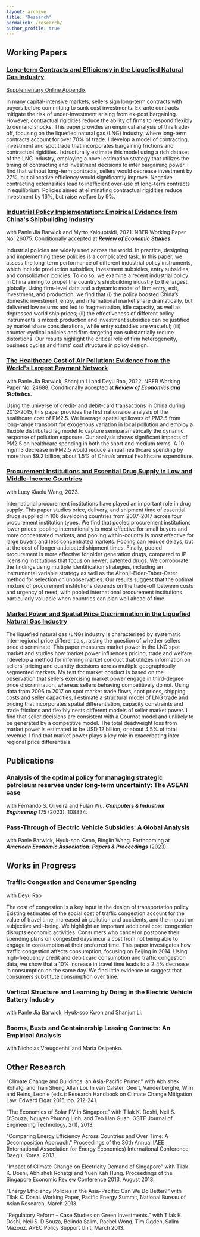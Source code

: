 ```yaml
---
layout: archive
title: "Research"
permalink: /research/
author_profile: true
---
```


## Working Papers

### [Long-term Contracts and Efficiency in the Liquefied Natural Gas Industry](https://www.dropbox.com/s/njxs3mfdjroyhq6/NahimZahur_LNG_Contracts.pdf?raw=1 "Long-term Contracts and Efficiency in the Liquefied Natural Gas Industry")

[Supplementary Online Appendix](https://www.dropbox.com/s/qmv6qbakepwjek8/NahimZahur_LNG_Contracts_2022_Supplementary_Material.pdf?raw=1 "Supplementary Online Appendix")

In many capital-intensive markets, sellers sign long-term contracts with buyers before committing to sunk cost investments. Ex-ante contracts mitigate the risk of under-investment arising from ex-post bargaining. However, contractual rigidities reduce the ability of firms to respond flexibly to demand shocks. This paper provides an empirical analysis of this trade-off, focusing on the liquefied natural gas (LNG) industry, where long-term contracts account for over 70% of trade. I develop a model of contracting, investment and spot trade that incorporates bargaining frictions and contractual rigidities. I structurally estimate this model using a rich dataset of the LNG industry, employing a novel estimation strategy that utilizes the timing of contracting and investment decisions to infer bargaining power. I find that without long-term contracts, sellers would decrease investment by 27%, but allocative efficiency would significantly improve. Negative contracting externalities lead to inefficient over-use of long-term contracts in equilibrium. Policies aimed at eliminating contractual rigidities reduce investment by 16%, but raise welfare by 9%.





### [Industrial Policy Implementation: Empirical Evidence from China's Shipbuilding Industry](https://www.dropbox.com/s/553xi6okmeimqrn/Yr21_ChinaShipyard_Sep27.pdf?raw=1 "Industrial Policy Implementation: Empirical Evidence from China's Shipbuilding Industry") 
with Panle Jia Barwick and Myrto Kalouptsidi, 2021. NBER Working Paper No. 26075. Conditionally accepted at ***Review of Economic Studies***. 

Industrial policies are widely used across the world. In practice, designing and implementing these policies is a complicated task. In this paper, we assess the long-term performance of different industrial policy instruments, which include production subsidies, investment subsidies, entry subsidies, and consolidation policies. To do so, we examine a recent industrial policy in China aiming to propel the country’s shipbuilding industry to the largest globally. Using firm-level data and a dynamic model of firm entry, exit, investment, and production, we find that (i) the policy boosted China’s domestic investment, entry, and international market share dramatically, but delivered low returns and led to fragmentation, idle capacity, as well as depressed world ship prices; (ii) the effectiveness of different policy instruments is mixed: production and investment subsidies can be justified by market share considerations, while entry subsidies are wasteful; (iii) counter-cyclical policies and firm-targeting can substantially
reduce distortions. Our results highlight the critical role of firm heterogeneity, business cycles and firms’ cost structure in policy design.


### [The Healthcare Cost of Air Pollution: Evidence from the World's Largest Payment Network](https://www.dropbox.com/s/fnf9xum7ufayxfy/Yr21_May21_PollutionHealth.pdf?raw=1 "The Healthcare Cost of Air Pollution: Evidence from the World's Largest Payment Network")
with Panle Jia Barwick, Shanjun Li and Deyu Rao, 2022. NBER Working Paper No. 24688. Conditionally accepted at ***Review of Economics and Statistics***. 

Using the universe of credit- and debit-card transactions in China during 2013-2015, this paper provides the first nationwide analysis of the healthcare cost of PM2.5. We leverage spatial spillovers of PM2.5 from long-range transport for exogenous variation in local pollution and employ a flexible distributed lag model to capture semiparametrically the dynamic response of pollution exposure. Our analysis shows significant impacts of PM2.5 on healthcare spending in both the short and medium terms. A 10 mg/m3 decrease in PM2.5 would reduce annual healthcare spending by more than $9.2 billion, about 1.5% of China’s annual healthcare expenditure.

### [Procurement Institutions and Essential Drug Supply in Low and Middle-Income Countries](https://papers.ssrn.com/sol3/papers.cfm?abstract_id=3926761 "Procurement Institutions and Essential Drug Supply in Low and Middle-Income Countries")
with Lucy Xiaolu Wang, 2023.  

International procurement institutions have played an important role in drug supply. This paper studies price, delivery, and shipment time of essential drugs supplied in 106 developing countries from 2007-2017 across four procurement institution types. We find that pooled procurement institutions lower prices: pooling internationally is most effective for small buyers and more concentrated markets, and pooling within-country is most effective for large buyers and less concentrated markets. Pooling can reduce delays, but at the cost of longer anticipated shipment times. Finally, pooled procurement is more effective for older generation drugs, compared to IP licensing institutions that focus on newer, patented drugs. We corroborate the findings using multiple identification strategies, including an instrumental variable strategy as well as the Altonji-Elder-Taber-Oster method for selection on unobservables. Our results suggest that the optimal mixture of procurement institutions depends on the trade-off between costs and urgency of need, with pooled international procurement institutions particularly valuable when countries can plan well ahead of time.


### [Market Power and Spatial Price Discrimination in the Liquefied Natural Gas Industry](https://www.dropbox.com/s/ae9zoxuehgg2kmn/NahimZahur_LNG_MarketPower_Draft_2022.pdf?dl=0 "Market Power and Spatial Price Discrimination in the Liquefied Natural Gas Industry")

The liquefied natural gas (LNG) industry is characterized by systematic inter-regional price differentials, raising the question of whether sellers price discriminate. This paper measures market power in the LNG spot market and studies how market power influences pricing, trade and welfare. I develop a method for inferring market conduct that utilizes information on sellers’ pricing and quantity decisions across multiple geographically segmented markets. My test for market conduct is based on the observation that sellers exercising market power engage in third-degree price discrimination, whereas sellers behaving competitively do not. Using data
from 2006 to 2017 on spot market trade flows, spot prices, shipping costs and seller capacities, I estimate a structural model of LNG trade and pricing that incorporates spatial differentiation, capacity constraints and trade frictions and flexibly nests different models of seller market power. I find that seller decisions are consistent with a Cournot model and unlikely to be generated by a competitive model. The total deadweight loss from market power is estimated to be USD 12 billion, or about 4.5% of total revenue. I find that market power plays a key role in exacerbating inter-regional price differentials.



## Publications

### Analysis of the optimal policy for managing strategic petroleum reserves under long-term uncertainty: The ASEAN case
with Fernando S. Oliveira and Fulan Wu. ***Computers & Industrial Engineering*** 175 (2023): 108834.

### Pass-Through of Electric Vehicle Subsidies: A Global Analysis
with Panle Barwick, Hyuk-soo Kwon, Binglin Wang. Forthcoming at ***American Economic Association: Papers & Proceedings*** (2023).

## Works in Progress

### Traffic Congestion and Consumer Spending
with Deyu Rao

The cost of congestion is a key input in the design of transportation policy. Existing estimates of the social cost of traffic congestion account for the value of travel time, increased air pollution and accidents, and the impact on subjective well-being. We highlight an important additional cost: congestion disrupts economic activities. Consumers who cancel or postpone their spending plans on congested days incur a cost from not being able to engage in consumption at their preferred time. This paper investigates how traffic congestion affects consumption, focusing on Beijing in 2014. Using high-frequency credit and debit card consumption and traffic congestion data, we show that a 10% increase in travel time leads to a 2.4% decrease in consumption on the same day. We find little evidence to suggest that consumers substitute consumption over time.

### Vertical Structure and Learning by Doing in the Electric Vehicle Battery Industry
with Panle Jia Barwick, Hyuk-soo Kwon and Shanjun Li.


### Booms, Busts and Containership Leasing Contracts: An Empirical Analysis
with Nicholas Vreugdenhil and Maria Osipenko.


## Other Research

"Climate Change and Buildings: an Asia-Pacific Primer."
with Abhishek Rohatgi and Tian Sheng Allan Loi. In van Calster, Geert, Vandenberghe, Wim and Reins, Leonie (eds.): Research Handbook on Climate Change Mitigation Law. Edward Elgar 2015, pp. 212-241.

“The Economics of Solar PV in Singapore” 
with Tilak K. Doshi, Neil S. D’Souza, Nguyen Phuong Linh, and Teo Han Guan. GSTF Journal of Engineering Technology, 2(1), 2013.

"Comparing Energy Efficiency Across Countries and Over Time: A Decomposition Approach." Proceedings of the 36th Annual IAEE (International Association for Energy Economics) International Conference, Daegu, Korea, 2013.

“Impact of Climate Change on Electricity Demand of Singapore” 
with Tilak K. Doshi, Abhishek Rohatgi and Yuen Kah Hung. Proceedings of the Singapore Economic Review Conference 2013, August 2013.

“Energy Efficiency Policies in the Asia-Pacific: Can We Do Better?” 
with Tilak K. Doshi. Working Paper, Pacific Energy Summit, National Bureau of Asian Research, March 2013.

“Regulatory Reform – Case Studies on Green Investments.” 
with Tilak K. Doshi, Neil S. D’Souza, Belinda Salim, Rachel Wong, Tim Ogden, Salim Mazouz. APEC Policy Support Unit, March 2013.

